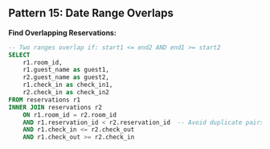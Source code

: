 ## Pattern 15: Date Range Overlaps

**Find Overlapping Reservations:**
```sql
-- Two ranges overlap if: start1 <= end2 AND end1 >= start2
SELECT 
    r1.room_id,
    r1.guest_name as guest1,
    r2.guest_name as guest2,
    r1.check_in as check_in1,
    r2.check_in as check_in2
FROM reservations r1
INNER JOIN reservations r2 
    ON r1.room_id = r2.room_id
    AND r1.reservation_id < r2.reservation_id  -- Avoid duplicate pairs
    AND r1.check_in <= r2.check_out
    AND r1.check_out >= r2.check_in
```
